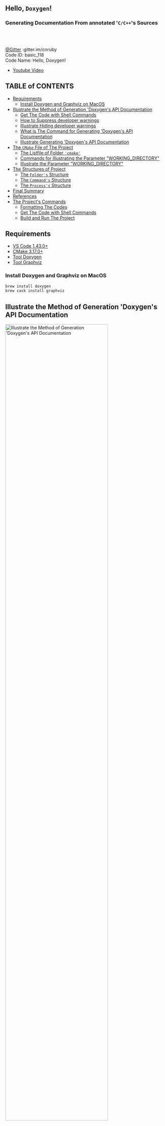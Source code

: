 <h2>Hello, <code>Doxygen</code>!</h2>
<h3>Generating Documentation From annotated '<code>C/C++</code>'s Sources</h3>
</br>
</br>

[@Gitter](https://gitter.im/cnruby) :gitter.im/cnruby<br/>
Code ID: basic_118</br>
Code Name: Hello, Doxygen!</br>
<p class ="fragment" data-audio-src="docs/118/audio/basic_118-01.m4a"></p>



* [Youtube Video](https://youtu.be/T1CBiV09v8w)



<h2>TABLE of CONTENTS</h2>

- [Requirements](#requirements)
  - [Install Doxygen and Graphviz on MacOS](#install-doxygen-and-graphviz-on-macos)
- [Illustrate the Method of Generation 'Doxygen's API Documentation](#illustrate-the-method-of-generation-doxygens-api-documentation)
  - [Get The Code with Shell Commands](#get-the-code-with-shell-commands)
  - [How to Suppress developer warnings](#how-to-suppress-developer-warnings)
  - [Illustrate Hiding developer warnings](#illustrate-hiding-developer-warnings)
  - [What is The Command for Generating 'Doxygen's API Documentation](#what-is-the-command-for-generating-doxygens-api-documentation)
  - [Illustrate Generating 'Doxygen's API Documentation](#illustrate-generating-doxygens-api-documentation)
- [The <code>CMake</code> File of The Project](#the-cmake-file-of-the-project)
  - [The Listfile of Folder <code>'cmake'</code>](#the-listfile-of-folder-cmake)
  - [Commands for Illustrating the Parameter "WORKING_DIRECTORY"](#commands-for-illustrating-the-parameter-%22workingdirectory%22)
  - [Illustrate the Parameter "WORKING_DIRECTORY"](#illustrate-the-parameter-%22workingdirectory%22)
- [The Structures of Project](#the-structures-of-project)
  - [The <code>Folder's</code> Structure](#the-folders-structure)
  - [The <code>Command's</code> Structure](#the-commands-structure)
  - [The <code>Process's</code> Structure](#the-processs-structure)
- [Final Summary](#final-summary)
- [References](#references)
- [The Project's Commands](#the-projects-commands)
  - [Formatting The Codes](#formatting-the-codes)
  - [Get The Code with Shell Commands](#get-the-code-with-shell-commands-1)
  - [Build and Run The Project](#build-and-run-the-project)
<div class ="fragment" data-audio-src="docs/118/audio/basic_118-02.m4a"></div>



## Requirements
- [VS Code 1.43.0+](https://code.visualstudio.com/)
- [CMake 3.17.0+](https://cmake.org/)
- [Tool Doxygen](http://www.doxygen.nl/)
- [Tool Graphviz](http://graphviz.org/)
### Install Doxygen and Graphviz on MacOS
```bash
brew install doxygen
brew cask install graphviz
```
<div class ="fragment" data-audio-src="docs/118/audio/basic_118-03.m4a"></div>



## Illustrate the Method of Generation 'Doxygen's API Documentation
<img src="./docs/118/image/html_doxygen.png" alt="Illustrate the Method of Generation 'Doxygen's API Documentation" height="80%" width="80%">
<div class ="fragment" data-audio-src="docs/118/audio/basic_118-04.m4a"></div>



### Get The Code with Shell Commands
```bash
git clone https://github.com/cnruby/w3h1_cmake.git basic_118
cd basic_118
git checkout basic_118
code .
```
<div class ="fragment" data-audio-src="docs/118/audio/basic_118-05.m4a"></div>



### How to Suppress developer warnings
```bash
# Create Build Folder
cmake -GNinja -Bbuild/
# show developer warnings: "This warning is for project developers."
cmake --build build/ --target rebuild_cache
# get help
cmake --help | grep dev
# change CMake cahce to hide developer warnings
ccmake -Wno-dev --build build/
# "c", "g", "q"
cmake --build build/ --target rebuild_cache
code ./build/CMakeCache.txt
# Goto 346
```
<div class ="fragment" data-audio-src="docs/118/audio/basic_118-06.m4a"></div>



### Illustrate Hiding developer warnings
<video width="720" height="480" controls data-autoplay>
  <source src="docs/118/video/basic_118-07.mov" autoplay=true type="video/mp4">
</video>



### What is The Command for Generating 'Doxygen's API Documentation
```bash
# Where do The Commands for generate docs come from
cmake --build build/ --target help
# Generate 'Doxygen's API Documentation
cmake --build build --target target_doxygen
# Open 'Doxygen's API Documentation
open build-docs/index.html
```
<div class ="fragment" data-audio-src="docs/118/audio/basic_118-08.m4a"></div>



### Illustrate Generating 'Doxygen's API Documentation
<video width="720" height="480" controls data-autoplay>
  <source src="docs/118/video/basic_118-09.mov" autoplay=true type="video/mp4">
</video>



## The <code>CMake</code> File of The Project
![_image](./docs/118/image/find_doxygen.png)
<p class ="fragment" data-audio-src="docs/118/audio/basic_118-10.m4a"></p>



```bash
#<!-- markdown-exec(cmd:cat cmake/CMakeLists.txt) -->#
find_package(Doxygen REQUIRED dot)
if (DOXYGEN_FOUND)
  set(DOXYGEN_OUTPUT_DIRECTORY      ${PROJECT_SOURCE_DIR}/build-docs) 
  set(DOXYGEN_EXTRACT_ALL            YES)
  set(DOXYGEN_BUILTIN_STL_SUPPORT    YES)
  set(DOXYGEN_WARN_NO_PARAMDOC       YES)
  set(DOXYGEN_HTML_OUTPUT            .)
  set(DOXYGEN_USE_MDFILE_AS_MAINPAGE README.md)
  set(DOXYGEN_FILE_PATTERNS           *.c *.cc *.cxx *.cpp *.c++ *.ii *.ixx *.ipp *.i++ *.inl *.h *.hh *.hxx *.hpp *.h++ *.inc README.md)
  doxygen_add_docs(
    target_doxygen   # cmake --build build --target target_doxygen
    ${PROJECT_SOURCE_DIR}                 # Sources root directory
    WORKING_DIRECTORY ${PROJECT_SOURCE_DIR} # change the directory used as the relative base poin
    COMMENT "Generate html pages"
  )
  #
  execute_process(
    COMMAND echo "cp docs"
    COMMAND mkdir -p ${PROJECT_SOURCE_DIR}/build-docs/docs/118/image
    COMMAND cp -rf ${PROJECT_SOURCE_DIR}/docs/118/image ${PROJECT_SOURCE_DIR}/build-docs/docs/118/
  )
else()
  message(STATUS "Doxygen not found, not building docs")
endif ()
message(STATUS "Doxygen Version: ${DOXYGEN_VERSION}")
#º<!-- /markdown-exec -->
```
### The Listfile of Folder <code>'cmake'</code>
<p class ="fragment" data-audio-src="docs/118/audio/basic_118-11.m4a"></p>



### Commands for Illustrating the Parameter "WORKING_DIRECTORY"
```bash
open build-docs/index.html
code cmake/CMakeLists.txt
# comment "WORKING_DIRECTORY"
cmake --build build/ --target rebuild_cache
cmake --build build --target target_doxygen
open build-docs/index.html
```
<div class ="fragment" data-audio-src="docs/118/audio/basic_118-12.m4a"></div>



### Illustrate the Parameter "WORKING_DIRECTORY"
<video width="720" height="480" controls data-autoplay>
  <source src="docs/118/video/basic_118-13.mov" autoplay=true type="video/mp4">
</video>




## The Structures of Project
```bash
#<!-- markdown-exec(cmd:cat docs/output/tree.txt) -->#
.                          >>>PROJECT_SOURCE_DIR
├── build-docs             >>>DOXYGEN_OUTPUT_DIRECTORY
├── CMakeLists.txt
├── cmake
│  └── CMakeLists.txt
├── README.md              >>>DOXYGEN_USE_MDFILE_AS_MAINPAGE
└── src
   ├── CMakeLists.txt
   └── main.cxx
#<!-- /markdown-exec -->
```
### The <code>Folder's</code> Structure
<p class ="fragment" data-audio-src="docs/118/audio/basic_118-14.m4a"></p>



![_image](docs/118/image/what-command.png)
### The <code>Command's</code> Structure
<p class ="fragment" data-audio-src="docs/118/audio/basic_118-15.m4a"></p>



![_image](docs/118/image/what-process.png)
### The <code>Process's</code> Structure
<p class ="fragment" data-audio-src="docs/118/audio/basic_118-16.m4a"></p>



![_image](docs/118/image/what-command.png)
## Final Summary
<p class ="fragment" data-audio-src="docs/118/audio/basic_118-17.m4a"></p>



<h1><!-- markdown-exec(cmd:echo "感谢大家观看!") -->感谢大家观看!<!-- /markdown-exec --></h1>

@Gitter: gitter.im/cnruby<br/>

@Github: github.com/cnruby<br/>

@Twitter: twitter.com/cnruby<br/>

@Blogspot: cnruby.blogspot.com



## References
- https://cmake.org/cmake/help/latest/module/FindDoxygen.html
- https://gitlab.com/CLIUtils/modern-cmake/-/tree/master/examples/extended-project
- https://stackoverflow.com/questions/37315378/supressing-warning-in-building-opencv-with-cmake
- https://kubasejdak.com/19-reasons-why-cmake-is-actually-awesome#17-cmake-allows-generation-of-doxygen-docs-without-the-hardcoded-config
- http://macappstore.org/doxygen/
- http://www.doxygen.nl/
- http://macappstore.org/doxygen/
- http://macappstore.org/graphviz-2/
- http://graphviz.org/
- https://stackoverflow.com/questions/24488250/check-graphviz-installed-version-on-ubuntu



## The Project's Commands



### Formatting The Codes
```bash
ruby format-codes.rb
```


### Get The Code with Shell Commands
```bash
git clone https://github.com/cnruby/w3h1_cmake.git basic_118
cd basic_118
git checkout basic_118
code .
```



### Build and Run The Project
```bash
cmake -GNinja -Bbuild/
cmake --build build/ --clean-first -v
cmake --build build/ --target clean
cmake --build build/ --clean-first -v &> v11.txt
# generate the configure file
rm -rf config
cmake --build build/ --clean-first
cmake -Bbuild/
cmake --build build/ --target rebuild_cache
cmake --build build/ --clean-first
./bin/main_118
#  update the configure file
cmake --build build/ --clean-first
# others
code build/build.ninja
cmake --check-system-vars --build build/
cmake --help-command find_package | less


# show this dev Info "This warning is for project developers."
cmake -GNinja -Bbuild/
cmake -Bbuild/
cmake --help | grep dev
ccmake -Wno-dev --build build/
cmake -Bbuild/
open ./build/CMakeCache.txt
# Goto 346
# show no dev info
cmake -Bbuild/


# Where do The Commands for generate docs come from
cmake --build build/ --target help
cmake --build build/ --target rebuild_cache


# generate docs
cmake --build build/ --target help
cmake --build build --target target_doxygen
open build-docs/index.html


markdown-exec README.md
ruby format-codes.rb
git branch -vv
git checkout -b basic_118
exa -T > docs/output/tree.txt
dot -V
doxygen --version
```